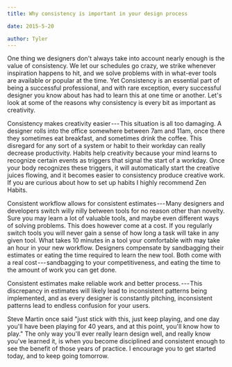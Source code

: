 ```yaml
---
title: Why consistency is important in your design process

date: 2015-5-20

author: Tyler
---
```


One thing we designers don't always take into account nearly enough is
the value of consistency. We let our schedules go crazy, we strike
whenever inspiration happens to hit, and we solve problems with in
what-ever tools are available or popular at the time. Yet Consistency is
an essential part of being a successful professional, and with rare
exception, every successful designer you know about has had to learn
this at one time or another. Let's look at some of the reasons why
consistency is every bit as important as creativity.

Consistency makes creativity easier --- This situation is all too
damaging. A designer rolls into the office somewhere between 7am and
11am, once there they sometimes eat breakfast, and sometimes drink the
coffee. This disregard for any sort of a system or habit to their
workday can really decrease productivity. Habits help creativity because
your mind learns to recognize certain events as triggers that signal the
start of a workday. Once your body recognizes these triggers, it will
automatically start the creative juices flowing, and it becomes easier
to consistency produce creative work. If you are curious about how to
set up habits I highly recommend Zen Habits.

Consistent workflow allows for consistent estimates --- Many designers
and developers switch willy nilly between tools for no reason other than
novelty. Sure you may learn a lot of valuable tools, and maybe even
different ways of solving problems. This does however come at a cost. If
you regularly switch tools you will never gain a sense of how long a
task will take in any given tool. What takes 10 minutes in a tool your
comfortable with may take an hour in your new workflow. Designers
compensate by sandbagging their estimates or eating the time required to
learn the new tool. Both come with a real cost --- sandbagging to your
competitiveness, and eating the time to the amount of work you can get
done.

Consistent estimates make reliable work and better process. --- This
discrepancy in estimates will likely lead to inconsistent patterns being
implemented, and as every designer is constantly pitching, inconsistent
patterns lead to endless confusion for your users.

Steve Martin once said "just stick with this, just keep playing, and one
day you'll have been playing for 40 years, and at this point, you'll
know how to play." The only way you'll ever really learn design well,
and really know you've learned it, is when you become disciplined and
consistent enough to see the benefit of those years of practice. I
encourage you to get started today, and to keep going tomorrow.
